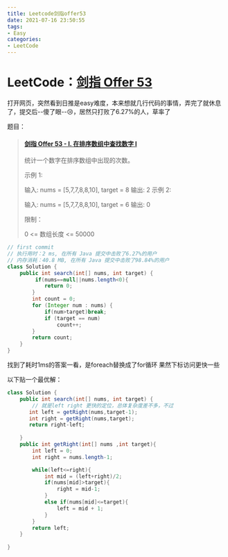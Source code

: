 ```yaml
---
title: Leetcode剑指offer53
date: 2021-07-16 23:50:55
tags:
- Easy
categories:
- LeetCode 
---
```


# LeetCode：[剑指 Offer 53](https://leetcode-cn.com/problems/zai-pai-xu-shu-zu-zhong-cha-zhao-shu-zi-lcof/)

打开网页，突然看到日推是easy难度，本来想就几行代码的事情，弄完了就休息了，提交后--傻了眼--:cry:，居然只打败了6.27%的人，草率了

题目：

> #### [剑指 Offer 53 - I. 在排序数组中查找数字 I](https://leetcode-cn.com/problems/zai-pai-xu-shu-zu-zhong-cha-zhao-shu-zi-lcof/)
>
> 统计一个数字在排序数组中出现的次数。
>
> 示例 1:
>
> 输入: nums = [5,7,7,8,8,10], target = 8
> 输出: 2
> 示例 2:
>
> 输入: nums = [5,7,7,8,8,10], target = 6
> 输出: 0
>
>
> 限制：
>
> 0 <= 数组长度 <= 50000

```java
// first commit
// 执行用时：2 ms, 在所有 Java 提交中击败了6.27%的用户
// 内存消耗：40.8 MB, 在所有 Java 提交中击败了98.84%的用户
class Solution {
    public int search(int[] nums, int target) {
         if(nums==null||nums.length<0){
            return 0;
        }
        int count = 0;
        for (Integer num : nums) {
            if(num>target)break;
            if (target == num)
                count++;
        }
        return count;
    }
}
```

找到了耗时1ms的答案一看，是foreach替换成了for循环 果然下标访问更快一些

以下贴一个最优解：

```java
class Solution {
    public int search(int[] nums, int target) {
        // 就是left right 更快的定位，总体复杂度差不多，不过
       int left = getRight(nums,target-1);
       int right = getRight(nums,target);
       return right-left;
            
    }
    public int getRight(int[] nums ,int target){
        int left = 0;
        int right = nums.length-1;

        while(left<=right){
            int mid = (left+right)/2;
            if(nums[mid]>target){
                right = mid-1;
            }
            else if(nums[mid]<=target){
                left = mid + 1;
            }
        } 
        return left;
    }
    
}
```

